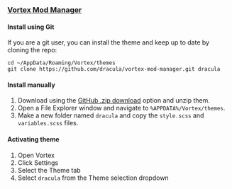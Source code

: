### [Vortex Mod Manager](https://www.nexusmods.com/about/vortex/)

#### Install using Git

If you are a git user, you can install the theme and keep up to date by cloning the repo:

    cd ~/AppData/Roaming/Vortex/themes
    git clone https://github.com/dracula/vortex-mod-manager.git dracula

#### Install manually

1. Download using the [GitHub .zip download](https://github.com/dracula/vortex-mod-manager/archive/main.zip) option and unzip them.
2. Open a File Explorer window and navigate to `%APPDATA%/Vortex/themes`.
3. Make a new folder named `dracula` and copy the `style.scss` and `variables.scss` files.

#### Activating theme

1. Open Vortex
2. Click Settings
3. Select the Theme tab
4. Select `dracula` from the Theme selection dropdown
